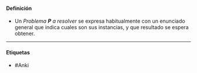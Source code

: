 #### Definición
- Un *Problema **P** a resolver* se expresa habitualmente con un enunciado general que indica cuales son sus instancias, y que resultado se espera obtener.
***
#### Etiquetas
- #Anki 